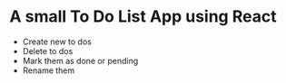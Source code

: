 # A small To Do List App using React

- Create new to dos
- Delete to dos
- Mark them as done or pending
- Rename them
